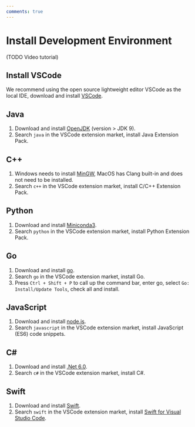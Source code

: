 ```yaml
---
comments: true
---
```


# Install Development Environment

(TODO Video tutorial)

## Install VSCode

We recommend using the open source lightweight editor VSCode as the local IDE, download and install [VSCode](https://code.visualstudio.com/).

## Java

1. Download and install [OpenJDK](https://jdk.java.net/18/) (version > JDK 9).
2. Search `java` in the VSCode extension market, install Java Extension Pack.

## C++

1. Windows needs to install [MinGW](https://www.mingw-w64.org/downloads/), MacOS has Clang built-in and does not need to be installed.
2. Search `c++` in the VSCode extension market, install C/C++ Extension Pack.

## Python

1. Download and install [Miniconda3](https://docs.conda.io/en/latest/miniconda.html).
2. Search `python` in the VSCode extension market, install Python Extension Pack.

## Go

1. Download and install [go](https://go.dev/dl/).
2. Search `go` in the VSCode extension market, install Go.
3. Press `Ctrl + Shift + P` to call up the command bar, enter go, select `Go: Install/Update Tools`, check all and install.

## JavaScript

1. Download and install [node.js](https://nodejs.org/en/).
2. Search `javascript` in the VSCode extension market, install JavaScript (ES6) code snippets.

## C#

1. Download and install [.Net 6.0](https://dotnet.microsoft.com/en-us/download).
2. Search `c#` in the VSCode extension market, install C#.

## Swift

1. Download and install [Swift](https://www.swift.org/download/).
2. Search `swift` in the VSCode extension market, install [Swift for Visual Studio Code](https://marketplace.visualstudio.com/items?itemName=sswg.swift-lang).
